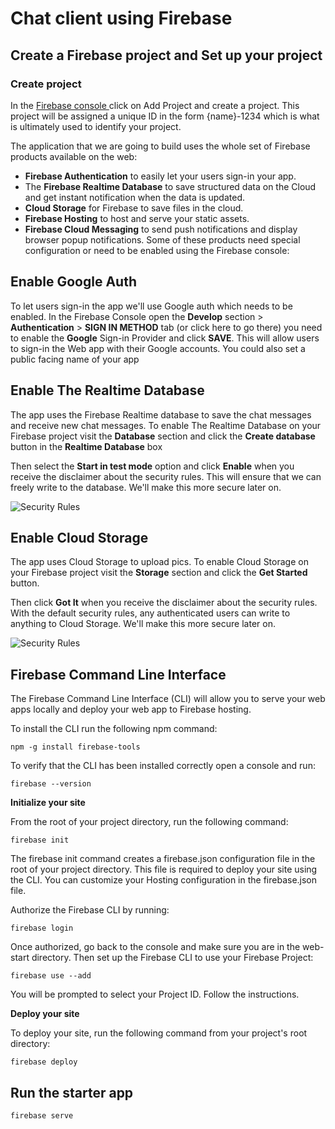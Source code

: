 # Chat client using Firebase

## Create a Firebase project and Set up your project

### Create project

In the <a href="https://console.firebase.google.com">Firebase console </a> click on Add Project and create a project. This project will be assigned a unique ID in the form {name}-1234 which is what is ultimately used to identify your project.

The application that we are going to build uses the whole set of Firebase products available on the web:
* **Firebase Authentication** to easily let your users sign-in your app.
* The **Firebase Realtime Database** to save structured data on the Cloud and get instant notification when the data is updated.
* **Cloud Storage** for Firebase to save files in the cloud.
* **Firebase Hosting** to host and serve your static assets.
* **Firebase Cloud Messaging** to send push notifications and display browser popup notifications.
Some of these products need special configuration or need to be enabled using the Firebase console:


## Enable Google Auth

To let users sign-in the app we'll use Google auth which needs to be enabled.
In the Firebase Console open the **Develop** section > **Authentication** > **SIGN IN METHOD** tab (or click here to go there) you need to enable the **Google** Sign-in Provider and click **SAVE**. This will allow users to sign-in the Web app with their Google accounts. You could also set a public facing name of your app

## Enable The Realtime Database

The app uses the Firebase Realtime database to save the chat messages and receive new chat messages. To enable The Realtime Database on your Firebase project visit the **Database** section and click the **Create database** button in the **Realtime Database** box

Then select the **Start in test mode** option and click **Enable** when you receive the disclaimer about the security rules. This will ensure that we can freely write to the database. We'll make this more secure later on.

![Security Rules](https://codelabs.developers.google.com/codelabs/firebase-web/img/48cd87a25c56a1aa.png)


## Enable Cloud Storage
The app uses Cloud Storage to upload pics. To enable Cloud Storage on your Firebase project visit the **Storage** section and click the **Get Started** button.

Then click **Got It** when you receive the disclaimer about the security rules. With the default security rules, any authenticated users can write to anything to Cloud Storage. We'll make this more secure later on.

![Security Rules](https://codelabs.developers.google.com/codelabs/firebase-web/img/328ca996218b2e41.png)


## Firebase Command Line Interface

The Firebase Command Line Interface (CLI) will allow you to serve your web apps locally and deploy your web app to Firebase hosting.

To install the CLI run the following npm command:

`npm -g install firebase-tools`

To verify that the CLI has been installed correctly open a console and run:

`firebase --version`


**Initialize your site**

From the root of your project directory, run the following command:

`firebase init`

The firebase init command creates a firebase.json configuration file in the root of your project directory. This file is required to deploy your site using the CLI. You can customize your Hosting configuration in the firebase.json file.


Authorize the Firebase CLI by running:

`firebase login`


Once authorized, go back to the console and make sure you are in the web-start directory. Then set up the Firebase CLI to use your Firebase Project:

`firebase use --add`

You will be prompted to select your Project ID. Follow the instructions.


**Deploy your site**

To deploy your site, run the following command from your project's root directory:

`firebase deploy`


## Run the starter app

`firebase serve`



